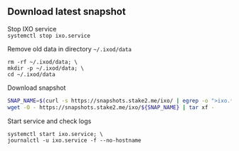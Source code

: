 ## Download latest snapshot  
Stop IXO service  
`systemctl stop ixo.service`  

Remove old data in directory `~/.ixod/data`  
```
rm -rf ~/.ixod/data; \
mkdir -p ~/.ixod/data; \
cd ~/.ixod/data
```

Download snapshot  
```bash
SNAP_NAME=$(curl -s https://snapshots.stake2.me/ixo/ | egrep -o ">ixo.*tar" | tr -d ">"); \
wget -O - https://snapshots.stake2.me/ixo/${SNAP_NAME} | tar xf -
```

Start service and check logs  
```
systemctl start ixo.service; \
journalctl -u ixo.service -f --no-hostname
```
